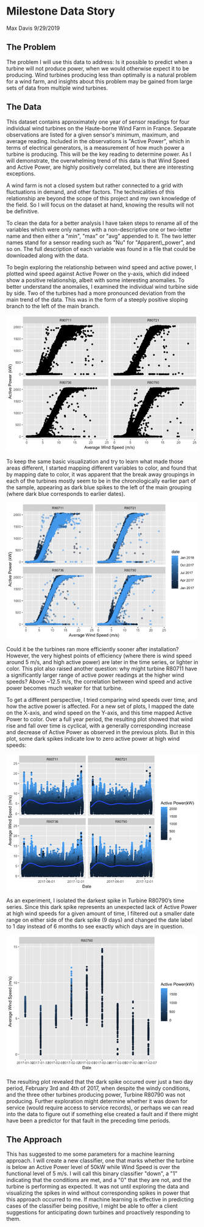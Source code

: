 Milestone Data Story
================
Max Davis
9/29/2019

The Problem
-----------

<p>
The problem I will use this data to address: Is it possible to predict when a turbine will not produce power, when we would otherwise expect it to be producing. Wind turbines producing less than optimally is a natural problem for a wind farm, and insights about this problem may be gained from large sets of data from multiple wind turbines.

The Data
--------

<p>
This dataset contains approximately one year of sensor readings for four individual wind turbines on the Haute-borne Wind Farm in France. Separate observations are listed for a given sensor's minimum, maximum, and average reading. Included in the observations is "Active Power", which in terms of electrical generators, is a measurement of how much power a turbine is producing. This will be the key reading to determine power. As I will demonstrate, the overwhelming trend of this data is that Wind Speed and Active Power, are highly positively correlated, but there are interesting exceptions.
<p>
A wind farm is not a closed system but rather connected to a grid with fluctuations in demand, and other factors. The technicalities of this relationship are beyond the scope of this project and my own knowledge of the field. So I will focus on the dataset at hand, knowing the results will not be definitive.
<p>
To clean the data for a better analysis I have taken steps to rename all of the variables which were only names with a non-descriptive one or two-letter name and then either a "min", "max" or "avg" appended to it. The two letter names stand for a sensor reading such as "Nu" for "Apparent\_power", and so on. The full description of each variable was found in a file that could be downloaded along with the data.
<p>
To begin exploring the relationship between wind speed and active power, I plotted wind speed against Active Power on the y-axis, which did indeed show a positive relationship, albeit with some interesting anomalies. To better understand the anomalies, I examined the individual wind turbine side by side. Two of the turbines had a more pronounced deviation from the main trend of the data. This was in the form of a steeply positive sloping branch to the left of the main branch.

![](Milestone_Data_Story_files/figure-markdown_github/unnamed-chunk-1-1.png)
<p>
To keep the same basic visualization and try to learn what made those areas different, I started mapping different variables to color, and found that by mapping date to color, it was apparent that the break away groupings in each of the turbines mostly seem to be in the chronologically earlier part of the sample, appearing as dark blue spikes to the left of the main grouping (where dark blue corresponds to earlier dates).

![](Milestone_Data_Story_files/figure-markdown_github/unnamed-chunk-2-1.png)
<p>
Could it be the turbines ran more efficiently sooner after installation? However, the very highest points of efficiency (where there is wind speed around 5 m/s, and high active power) are later in the time series, or lighter in color. This plot also raised another question: why might turbine R80711 have a significantly larger range of active power readings at the higher wind speeds? Above ~12.5 m/s, the correlation between wind speed and active power becomes much weaker for that turbine.
<p>
To get a different perspective, I tried comparing wind speeds over time, and how the active power is affected. For a new set of plots, I mapped the date on the X-axis, and wind speed on the Y-axis, and this time mapped Active Power to color. Over a full year period, the resulting plot showed that wind rise and fall over time is cyclical, with a generally corresponding increase and decrease of Active Power as observed in the previous plots. But in this plot, some dark spikes indicate low to zero active power at high wind speeds:

![](Milestone_Data_Story_files/figure-markdown_github/unnamed-chunk-3-1.png)
<p>
As an experiment, I isolated the darkest spike in Turbine R80790’s time series. Since this dark spike represents an unexpected lack of Active Power at high wind speeds for a given amount of time, I filtered out a smaller date range on either side of the dark spike (9 days) and changed the date label to 1 day instead of 6 months to see exactly which days are in question.

![](Milestone_Data_Story_files/figure-markdown_github/unnamed-chunk-4-1.png)

<p>
The resulting plot revealed that the dark spike occured over just a two day period, February 3rd and 4th of 2017, when despite the windy conditions, and the three other turbines producing power, Turbine R80790 was not producing. Further exploration might determine whether it was down for service (would require access to service records), or perhaps we can read into the data to figure out if something else created a fault and if there might have been a predictor for that fault in the preceding time periods.

The Approach
------------

<p>
This has suggested to me some parameters for a machine learning approach. I will create a new classifier, one that marks whether the turbine is below an Active Power level of 50kW while Wind Speed is over the functional level of 5 m/s. I will call this binary classifier "down", a "1" indicating that the conditions are met, and a "0" that they are not, and the turbine is performing as expected. It was not until exploring the data and visualizing the spikes in wind without corresponding spikes in power that this approach occurred to me. If machine learning is effective in predicting cases of the classifier being positive, I might be able to offer a client suggestions for anticipating down turbines and proactively responding to them.
